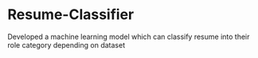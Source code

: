# Resume-Classifier
 Developed a machine learning model which can classify resume into their role category depending on dataset
